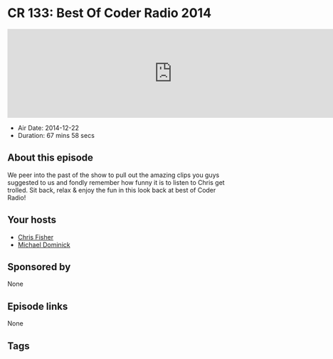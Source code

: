 # CR 133: Best Of Coder Radio 2014

<iframe src="https://player.fireside.fm/v2/MLf2ZzhC+WTbssDjj?theme=dark" width="740" height="200" frameborder="0" scrolling="no"></iframe>

* Air Date: 2014-12-22
* Duration: 67 mins 58 secs

## About this episode

We peer into the past of the show to pull out the amazing clips you guys suggested to us and fondly remember how funny it is to listen to Chris get trolled. Sit back, relax & enjoy the fun in this look back at best of Coder Radio!

## Your hosts
* [Chris Fisher](https://coder.show/hosts/chrislas)
* [Michael Dominick](https://coder.show/hosts/michael)

## Sponsored by

None



## Episode links

None



## Tags


